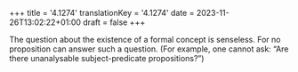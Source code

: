 +++
title = '4.1274'
translationKey = '4.1274'
date = 2023-11-26T13:02:22+01:00
draft = false
+++

The question about the existence of a formal concept is senseless. For no proposition can answer such a question.
(For example, one cannot ask: “Are there unanalysable subject-predicate propositions?”)
